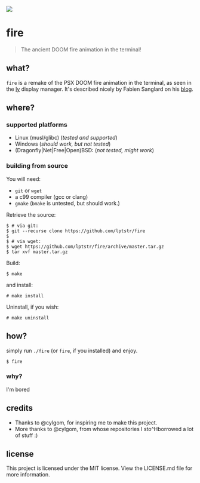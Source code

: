 ![](https://github.com/lptstr/lptstr-images/blob/master/proj/fire/scrot.jpg?raw=true)

# fire

> The ancient DOOM fire animation in the terminal!

## what?
`fire` is a remake of the PSX DOOM fire animation in the terminal,
as seen in the [ly](https://github.com/cylgom/ly) display manager.
It's described nicely by Fabien Sanglard on his
[blog](https://fabiensanglard.net/doom_fire_psx/index.html).

## where?
### supported platforms
- Linux (musl/glibc) (*tested and supported*)
- Windows (*should work, but not tested*)
- (Dragonfly|Net|Free|Open)BSD: (*not tested, might work*)

### building from source
You will need:
- `git` or `wget`
- a c99 compiler (gcc or clang)
- `gmake` (`bmake` is untested, but should work.)

Retrieve the source:
```
$ # via git:
$ git --recurse clone https://github.com/lptstr/fire
$
$ # via wget:
$ wget https://github.com/lptstr/fire/archive/master.tar.gz
$ tar xvf master.tar.gz
```

Build:
```
$ make
```

and install:
```
# make install
```

Uninstall, if you wish:
```
# make uninstall
```

## how?
simply run `./fire` (or `fire`, if you installed) and enjoy.
```
$ fire
```

### why?
I'm bored

## credits
- Thanks to @cylgom, for inspiring me to make this project.
- More thanks to @cylgom, from whose repositories I sto^Hborrowed a lot
of stuff :)

## license
This project is licensed under the MIT license. View the LICENSE.md file
for more information.
